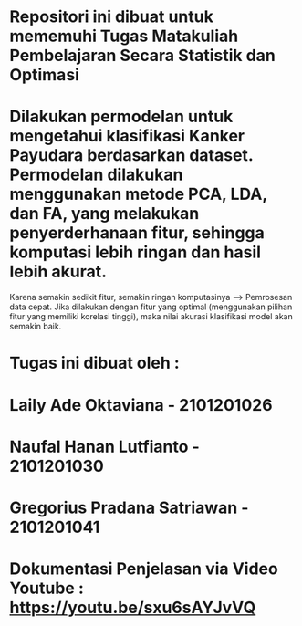 # Repositori ini dibuat untuk mememuhi Tugas Matakuliah Pembelajaran Secara Statistik dan Optimasi
# 
# Dilakukan permodelan untuk mengetahui klasifikasi Kanker Payudara berdasarkan dataset. Permodelan dilakukan menggunakan metode PCA, LDA, dan FA, yang melakukan penyerderhanaan fitur, sehingga komputasi lebih ringan dan hasil lebih akurat. 
Karena semakin sedikit fitur, semakin ringan komputasinya --> Pemrosesan data cepat.
Jika dilakukan dengan fitur yang optimal (menggunakan pilihan fitur yang memiliki korelasi tinggi), maka nilai akurasi klasifikasi model akan semakin baik.

# Tugas ini dibuat oleh : 
# Laily Ade Oktaviana - 2101201026

# Naufal Hanan Lutfianto - 2101201030

# Gregorius Pradana Satriawan - 2101201041

# Dokumentasi Penjelasan via Video Youtube : https://youtu.be/sxu6sAYJvVQ
